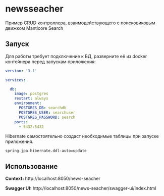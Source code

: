 # newsseacher

Пример CRUD контроллера, взаимодействующего с поисковиковым движком Manticore Search

## Запуск

Для работы требует подключение к БД, разверните её из docker контейнера перед запускам приложения:

```yaml
version: '3.1'

services:

  db:
    image: postgres
    restart: always
    environment:
      POSTGRES_DB: searchdb
      POSTGRES_USER: searchuser
      POSTGRES_PASSWORD: search
    ports:
      - 5432:5432
```

Hibernate самостоятельно создаст необходимые таблицы при запуске приложения.

```properties
spring.jpa.hibernate.ddl-auto=update
```

## Использование

**Context:** http://localhost:8050/news-seacher

**Swagger UI:** http://localhost:8050/news-seacher/swagger-ui/index.html
